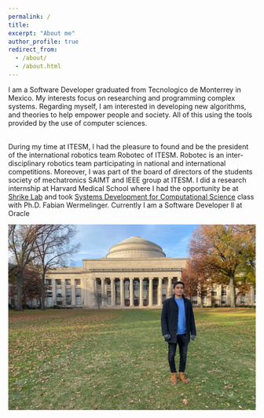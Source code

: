 ```yaml
---
permalink: /
title:
excerpt: "About me"
author_profile: true
redirect_from:
  - /about/
  - /about.html
---
```


<p style='text-align: justify;'>


I am a Software Developer graduated from Tecnologico de Monterrey in Mexico. My interests focus on researching and programming complex systems. Regarding myself, I am interested in developing new algorithms, and theories to help empower people and society. All of this using the tools provided by the use of computer sciences.
<br><br>

During my time at ITESM, I had the pleasure to found and be the president of the international robotics team Robotec of ITESM. Robotec is an inter-disciplinary robotics team participating in national and international competitions. Moreover, I was part of the board of directors of the students society of mechatronics SAIMT and IEEE group at ITESM. I did a research internship at Harvard Medical School where I had the opportunity be at [Shrike Lab](https://shrikezhang.com/) and took [Systems Development for Computational Science](https://iacs.seas.harvard.edu/file/3832324) class with Ph.D. Fabian Wermelinger. Currently I am a Software Developer ll at Oracle
  
</p>

![pilatus](/images/mit.jpg)
